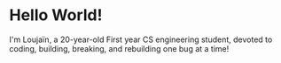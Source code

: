 # Hello World!
I'm Loujaïn, a 20-year-old First year CS engineering student, devoted to coding, building, breaking, and rebuilding one bug at a time! 



